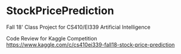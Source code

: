 # StockPricePrediction
Fall 18' Class Project for CS410/EI339 Artificial Intelligence

Code Review for Kaggle Competition https://www.kaggle.com/c/cs410ei339-fall18-stock-price-prediction
